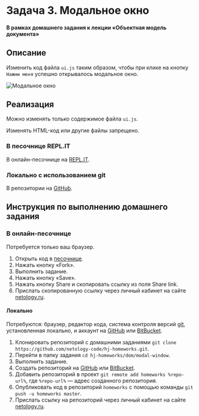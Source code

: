 # Задача 3. Модальное окно

#### В рамках домашнего задания к лекции «Объектная модель документа»

## Описание

Изменить код файла `ui.js` таким образом, чтобы при клике на кнопку `Нажми меня` успешно открывалось модальное окно.

![Модальное окно](./res/modal-window.gif)

## Реализация

Можно изменять только содержимое файла `ui.js`.

Изменять HTML-код или другие файлы запрещено.

### В песочнице REPL.IT

В онлайн-песочнице на [REPL.IT](https://repl.it/HIT1/6).

### Локально с использованием git

В репозитории на [GitHub](https://github.com/netology-code/hj-homeworks/tree/master/dom/modal-window).

## Инструкция по выполнению домашнего задания

### В онлайн-песочнице

Потребуется только ваш браузер.

1. Открыть код в [песочнице](https://repl.it/HIT1/6).
2. Нажать кнопку «Fork».
3. Выполнить задание.
4. Нажать кнопку «Save».
5. Нажать кнопку Share и скопировать ссылку из поля Share link.
6. Прислать скопированную ссылку через личный кабинет на сайте [netology.ru]((http://netology.ru/)).

#### Локально

Потребуются: браузер, редактор кода, система контроля версий [git](https://git-scm.com), установленная локально, и аккаунт на [GitHub](https://github.com/) или [BitBucket](https://bitbucket.org/).

1. Клонировать репозиторий с домашними заданиями `git clone https://github.com/netology-code/hj-homeworks.git`.
2. Перейти в папку задания `cd hj-homeworks/dom/modal-window`.
3. Выполнить задание.
4. Создать репозиторий на [GitHub](https://github.com/) или [BitBucket](https://bitbucket.org/).
5. Добавить репозиторий в проект `git remote add homeworks %repo-url%`, где `%repo-url%` — адрес созданного репозитория.
6. Опубликовать код в репозиторий `homeworks` с помощью команды `git push -u homeworks master`.
7. Прислать ссылку на репозиторий через личный кабинет на сайте [netology.ru](http://netology.ru/).
